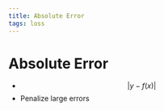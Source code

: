 ```yaml
---
title: Absolute Error
tags: loss
---
```


# Absolute Error
- $$\lvert y-f(x)\rvert$$
- Penalize large errors






















































